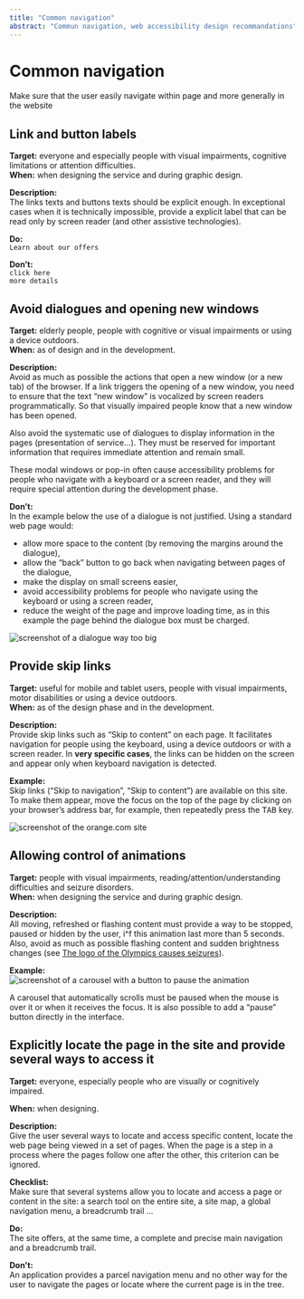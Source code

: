 ```yaml
---
title: "Common navigation"
abstract: "Commun navigation, web accessibility design recommandations"
---
```


# Common navigation

<p class="lead">Make sure that the user easily navigate within page and more generally in the website</p>




## Link and button labels

**Target:** everyone and especially people with visual impairments, cognitive limitations or attention difficulties.  
**When:** when designing the service and during graphic design.

**Description:**  
The links texts and buttons texts should be explicit enough.
In exceptional cases when it is technically impossible, provide a explicit label that can be read only by screen reader (and other assistive technologies).

**Do:**  
`Learn about our offers`
 
**Don’t:**  
`click here`  
`more details`




## Avoid dialogues and opening new windows

**Target:** elderly people, people with cognitive or visual impairments or using a device outdoors.  
**When:** as of design and in the development.

**Description:**  
Avoid as much as possible the actions that open a new window (or a new tab) of the browser. If a link triggers the opening of a new window, you need to ensure that the text “new window” is vocalized by screen readers programmatically. So that visually impaired people know that a new window has been opened.

Also avoid the systematic use of dialogues to display information in the pages (presentation of service…).
They must be reserved for important information that requires immediate attention and remain small.

 These modal windows or pop-in often cause accessibility problems for people who navigate with a keyboard or a screen reader, and they will require special attention during the development phase.

**Don’t:**  
In the example below the use of a dialogue is not justified. Using a standard web page would:
- allow more space to the content (by removing the margins around the dialogue),
- allow the “back” button to go back when navigating between pages of the dialogue,
- make the display on small screens easier,
- avoid accessibility problems for people who navigate using the keyboard or using a screen reader,
- reduce the weight of the page and improve loading time, as in this example the page behind the dialogue box must be charged.  

![screenshot of a dialogue way too big](../../images/dialog.png)



## Provide skip links

**Target:** useful for mobile and tablet users, people with visual impairments, motor disabilities or using a device outdoors.  
**When:** as of the design phase and in the development.

**Description:**  
Provide skip links such as “Skip to content” on each page. It facilitates navigation for people using the keyboard, using a device outdoors or with a screen reader. In **very specific cases**, the links can be hidden on the screen and appear only when keyboard navigation is detected.

**Example:**  
Skip links (“Skip to navigation”, “Skip to content”) are available on this site.
To make them appear, move the focus on the top of the page by clicking on your browser’s address bar, for example, then repeatedly press the <kbd>TAB</kbd> key.

![screenshot of the orange.com site](../../images/skiplink.png)




## Allowing control of animations

**Target:** people with visual impairments, reading/attention/understanding difficulties and seizure disorders.  
**When:** when designing the service and during graphic design.

**Description:**  
All moving, refreshed or flashing content must provide a way to be stopped, paused or hidden by the user, i^f this animation last more than 5 seconds.
Also, avoid as much as possible flashing content and sudden brightness changes (see [The logo of the Olympics causes seizures](http://news.bbc.co.uk/2/hi/uk_news/england/london/6724245.stm)).

**Example:**  
![screenshot of a carousel with a button to pause the animation](../../images/carrousel.png)  

A carousel that automatically scrolls must be paused when the mouse is over it or when it receives the focus.
It is also possible to add a “pause” button directly in the interface.




## Explicitly locate the page in the site and provide several ways to access it  

**Target:** everyone, especially people who are visually or cognitively impaired.

**When:** when designing.

**Description:**  
Give the user several ways to locate and access specific content, locate the web page being viewed in a set of pages. When the page is a step in a process where the pages follow one after the other, this criterion can be ignored.

**Checklist:**  
Make sure that several systems allow you to locate and access a page or content in the site: a search tool on the entire site, a site map, a global navigation menu, a breadcrumb trail ...

**Do:**  
The site offers, at the same time, a complete and precise main navigation and a breadcrumb trail.

**Don't:**  
An application provides a parcel navigation menu and no other way for the user to navigate the pages or locate where the current page is in the tree.
